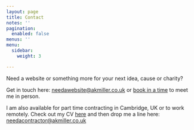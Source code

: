 ```yaml
---
layout: page
title: Contact
notes: ''
pagination:
  enabled: false
menus: ''
menu:
  sidebar:
    weight: 3

---
```

Need a website or something more for your next idea, cause or charity?

Get in touch here: [needawebsite@akmiller.co.uk](mailto:needawebsite@akmiller.co.uk) or <a href="" onclick="Calendly.initPopupWidget({url: 'https://calendly.com/akmiller-co-uk/30min?primary_color=ac4142'});return false;">book in a time</a> to meet me in person.

I am also available for part time contracting in Cambridge, UK or to work remotely. Check out my CV [here](/public/CV.pdf "CV") and then drop me a line here: [needacontractor@akmiller.co.uk](mailto:needacontractor@akmiller.co.uk)

<!-- Calendly link widget begin -->
<link href="https://assets.calendly.com/assets/external/widget.css" rel="stylesheet">
<script src="https://assets.calendly.com/assets/external/widget.js" type="text/javascript"></script>
<!-- Calendly link widget end -->